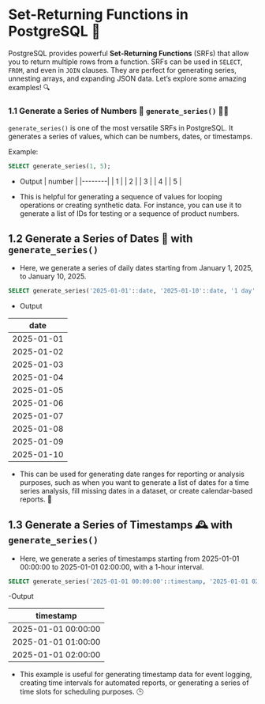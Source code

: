 # Set-Returning Functions in PostgreSQL 🚀

PostgreSQL provides powerful **Set-Returning Functions** (SRFs) that allow you to return multiple rows from a function. SRFs can be used in `SELECT`, `FROM`, and even in `JOIN` clauses. They are perfect for generating series, unnesting arrays, and expanding JSON data. Let’s explore some amazing examples! 🔍

### 1.1 Generate a Series of Numbers 🔢 `generate_series()` 🧑‍💻

`generate_series()` is one of the most versatile SRFs in PostgreSQL. It generates a series of values, which can be numbers, dates, or timestamps.

Example:
```sql
SELECT generate_series(1, 5); 
```
- Output
| number |
|--------|
| 1      |
| 2      |
| 3      |
| 4      |
| 5      |

- This is helpful for generating a sequence of values for looping operations or creating synthetic data. For instance, you can use it to generate a list of IDs for testing or a sequence of product numbers.

## 1.2 Generate a Series of Dates 📅 with `generate_series()` 
- Here, we generate a series of daily dates starting from January 1, 2025, to January 10, 2025.

```sql
SELECT generate_series('2025-01-01'::date, '2025-01-10'::date, '1 day'::interval) AS date;
```
- Output

| date       |
|------------|
| 2025-01-01 |
| 2025-01-02 |
| 2025-01-03 |
| 2025-01-04 |
| 2025-01-05 |
| 2025-01-06 |
| 2025-01-07 |
| 2025-01-08 |
| 2025-01-09 |
| 2025-01-10 |

- This can be used for generating date ranges for reporting or analysis purposes, such as when you want to generate a list of dates for a time series analysis, fill missing dates in a dataset, or create calendar-based reports. 📅

## 1.3 Generate a Series of Timestamps 🕰️ with `generate_series()`
- Here, we generate a series of timestamps starting from 2025-01-01 00:00:00 to 2025-01-01 02:00:00, with a 1-hour interval.

```sql
SELECT generate_series('2025-01-01 00:00:00'::timestamp, '2025-01-01 02:00:00'::timestamp, '1 hour'::interval) AS timestamp;
```
-Output 

| timestamp            |
|----------------------|
| 2025-01-01 00:00:00  |
| 2025-01-01 01:00:00  |
| 2025-01-01 02:00:00  |

- This example is useful for generating timestamp data for event logging, creating time intervals for automated reports, or generating a series of time slots for scheduling purposes. 🕒

